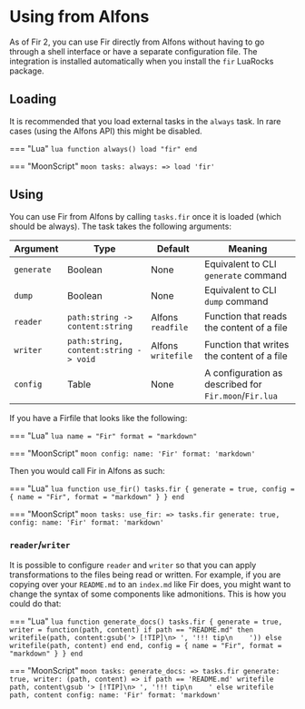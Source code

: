 # Using from Alfons

As of Fir 2, you can use Fir directly from Alfons without having to go through a shell interface or have a separate configuration file.
The integration is installed automatically when you install the `fir` LuaRocks package.

## Loading

It is recommended that you load external tasks in the `always` task. In rare cases (using the Alfons API) this might be disabled.

=== "Lua"
    ```lua
    function always()
      load "fir"
    end
    ```

=== "MoonScript"
    ```moon
    tasks:
      always: => load 'fir'
    ```

## Using

You can use Fir from Alfons by calling `tasks.fir` once it is loaded (which should be always). The task takes the following arguments:

| **Argument** | **Type** | **Default** | **Meaning** |
|--|--|--|--|
| `generate` | Boolean | None | Equivalent to CLI `generate` command |
| `dump` | Boolean | None | Equivalent to CLI `dump` command |
| `reader` | `path:string -> content:string` | Alfons `readfile` | Function that reads the content of a file |
| `writer` | `path:string, content:string -> void` | Alfons `writefile` | Function that writes the content of a file |
| `config` | Table | None | A configuration as described for `Fir.moon`/`Fir.lua` |

If you have a Firfile that looks like the following:

=== "Lua"
    ```lua
    name = "Fir"
    format = "markdown"
    ```

=== "MoonScript"
    ```moon
    config:
      name: 'Fir'
      format: 'markdown'
    ```

Then you would call Fir in Alfons as such:

=== "Lua"
    ```lua
    function use_fir()
      tasks.fir {
        generate = true,
        config = {
          name = "Fir",
          format = "markdown"
        }
      }
    end
    ```

=== "MoonScript"
    ```moon
    tasks:
      use_fir: =>
        tasks.fir generate: true, config:
          name: 'Fir'
          format: 'markdown'
    ```

### `reader`/`writer`

It is possible to configure `reader` and `writer` so that you can apply transformations to the files being read or written. For example, if you are copying over your `README.md` to an `index.md` like Fir does, you might want to change the syntax of some components like admonitions. This is how you could do that:

=== "Lua"
    ```lua
    function generate_docs()
      tasks.fir {
        generate = true,
        writer = function(path, content)
          if path == "README.md" then
            writefile(path, content:gsub('> [!TIP]\n> ', '!!! tip\n    '))
          else
            writefile(path, content)
          end
        end,
        config = {
          name = "Fir",
          format = "markdown"
        }
      }
    end
    ```

=== "MoonScript"
    ```moon
    tasks:
      generate_docs: =>
        tasks.fir generate: true,
          writer: (path, content) =>
            if path == 'README.md'
              writefile path, content\gsub '> [!TIP]\n> ', '!!! tip\n    '
            else
              writefile path, content
          config:
            name: 'Fir'
            format: 'markdown'
    ```
